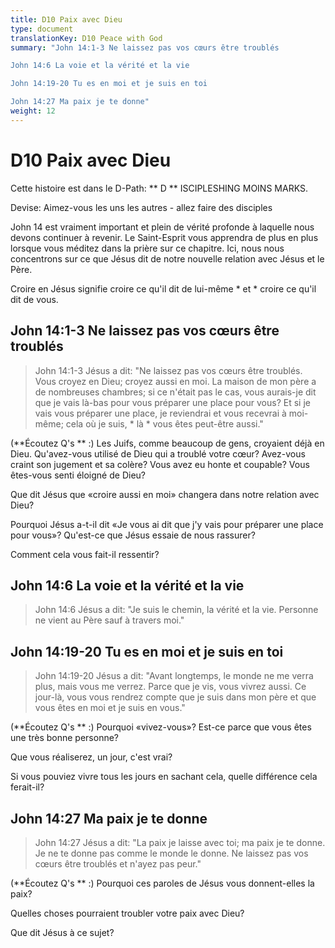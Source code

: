 ```yaml
---
title: D10 Paix avec Dieu
type: document
translationKey: D10 Peace with God
summary: "John 14:1-3 Ne laissez pas vos cœurs être troublés	

John 14:6 La voie et la vérité et la vie	

John 14:19-20 Tu es en moi et je suis en toi	

John 14:27 Ma paix je te donne"
weight: 12
---
```

# D10 Paix avec Dieu

Cette histoire est dans le D-Path: ** D ** ISCIPLESHING MOINS MARKS.

Devise: Aimez-vous les uns les autres - allez faire des disciples

John 14 est vraiment important et plein de vérité profonde à laquelle nous devons continuer à revenir. Le Saint-Esprit vous apprendra de plus en plus lorsque vous méditez dans la prière sur ce chapitre. Ici, nous nous concentrons sur ce que Jésus dit de notre nouvelle relation avec Jésus et le Père.

Croire en Jésus signifie croire ce qu'il dit de lui-même * et * croire ce qu'il dit de vous.

## John 14:1-3 Ne laissez pas vos cœurs être troublés

>   John 14:1-3 Jésus a dit: "Ne laissez pas vos cœurs être troublés. Vous croyez en Dieu; croyez aussi en moi. La maison de mon père a de nombreuses chambres; si ce n'était pas le cas, vous aurais-je dit que je vais là-bas pour vous préparer une place pour vous? Et si je vais vous préparer une place, je reviendrai et vous recevrai à moi-même; cela où je suis, * là * vous êtes peut-être aussi."

(**Écoutez Q's ** :) Les Juifs, comme beaucoup de gens, croyaient déjà en Dieu. Qu'avez-vous utilisé de Dieu qui a troublé votre cœur? Avez-vous craint son jugement et sa colère? Vous avez eu honte et coupable? Vous êtes-vous senti éloigné de Dieu?

Que dit Jésus que «croire aussi en moi» changera dans notre relation avec Dieu?

Pourquoi Jésus a-t-il dit «Je vous ai dit que j'y vais pour préparer une place pour vous»? Qu'est-ce que Jésus essaie de nous rassurer?

Comment cela vous fait-il ressentir?

## John 14:6 La voie et la vérité et la vie

>   John 14:6 Jésus a dit: "Je suis le chemin, la vérité et la vie. Personne ne vient au Père sauf à travers moi."

## John 14:19-20 Tu es en moi et je suis en toi

>   John 14:19-20 Jésus a dit: "Avant longtemps, le monde ne me verra plus, mais vous me verrez. Parce que je vis, vous vivrez aussi. Ce jour-là, vous vous rendrez compte que je suis dans mon père et que vous êtes en moi et je suis en vous."

(**Écoutez Q's ** :) Pourquoi «vivez-vous»? Est-ce parce que vous êtes une très bonne personne?

Que vous réaliserez, un jour, c'est vrai?

Si vous pouviez vivre tous les jours en sachant cela, quelle différence cela ferait-il?

## John 14:27 Ma paix je te donne

>   John 14:27 Jésus a dit: "La paix je laisse avec toi; ma paix je te donne. Je ne te donne pas comme le monde le donne. Ne laissez pas vos cœurs être troublés et n'ayez pas peur."

(**Écoutez Q's ** :) Pourquoi ces paroles de Jésus vous donnent-elles la paix?

Quelles choses pourraient troubler votre paix avec Dieu?

Que dit Jésus à ce sujet?

